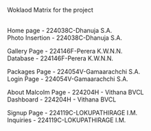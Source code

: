 <p>Woklaod Matrix for the project</p></br>
Home page - 224038C-Dhanuja S.A.</br>
Photo Insertion - 224038C-Dhanuja S.A.</br>

Gallery Page - 224146F-Perera K.W.N.N.</br>
Database - 224146F-Perera K.W.N.N.</br>

Packages Page - 224054V-Gamaarachchi S.A.</br>
Login Page - 224054V-Gamaarachchi S.A.</br>

About Malcolm Page - 224204H - Vithana BVCL</br>
Dashboard - 224204H - Vithana BVCL</br>

Signup Page - 224119C-LOKUPATHIRAGE I.M.</br>
Inquiries - 224119C-LOKUPATHIRAGE I.M.</br>

